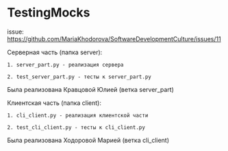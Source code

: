 # TestingMocks

issue: https://github.com/MariaKhodorova/SoftwareDevelopmentCulture/issues/11

Серверная часть (папка server):

    1. server_part.py - реализация сервера
    
    2. test_server_part.py - тесты к server_part.py
    
Была реализована Кравцовой Юлией (ветка server_part)

Клиентская часть (папка client):

    1. cli_client.py - реализация клиентской части
    
    2. test_cli_client.py - тесты к cli_client.py
    
Была реализована Ходоровой Марией (ветка cli_client)



